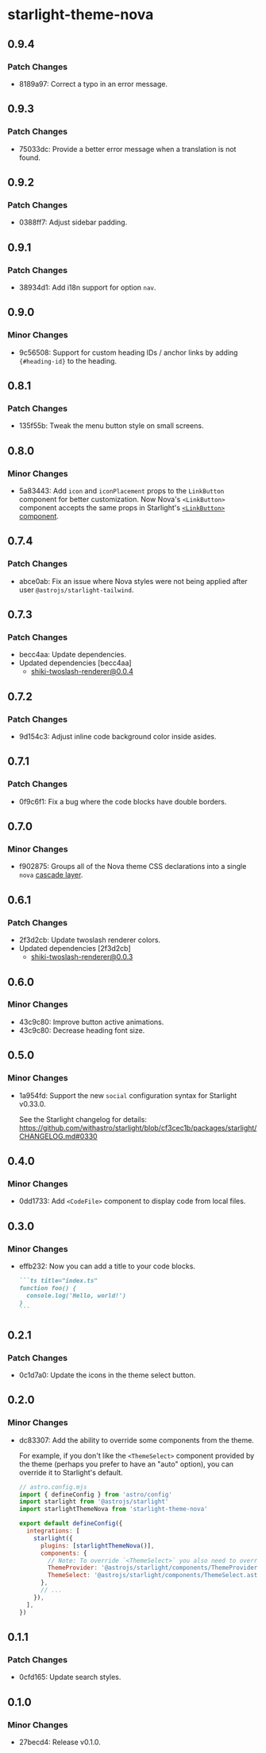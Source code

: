 # starlight-theme-nova

## 0.9.4

### Patch Changes

- 8189a97: Correct a typo in an error message.

## 0.9.3

### Patch Changes

- 75033dc: Provide a better error message when a translation is not found.

## 0.9.2

### Patch Changes

- 0388ff7: Adjust sidebar padding.

## 0.9.1

### Patch Changes

- 38934d1: Add i18n support for option `nav`.

## 0.9.0

### Minor Changes

- 9c56508: Support for custom heading IDs / anchor links by adding `{#heading-id}` to the heading.

## 0.8.1

### Patch Changes

- 135f55b: Tweak the menu button style on small screens.

## 0.8.0

### Minor Changes

- 5a83443: Add `icon` and `iconPlacement` props to the `LinkButton` component for better customization. Now Nova's `<LinkButton>` component accepts the same props in Starlight's [`<LinkButton>` component](https://starlight.astro.build/components/link-buttons/).

## 0.7.4

### Patch Changes

- abce0ab: Fix an issue where Nova styles were not being applied after user `@astrojs/starlight-tailwind`.

## 0.7.3

### Patch Changes

- becc4aa: Update dependencies.
- Updated dependencies [becc4aa]
  - shiki-twoslash-renderer@0.0.4

## 0.7.2

### Patch Changes

- 9d154c3: Adjust inline code background color inside asides.

## 0.7.1

### Patch Changes

- 0f9c6f1: Fix a bug where the code blocks have double borders.

## 0.7.0

### Minor Changes

- f902875: Groups all of the Nova theme CSS declarations into a single `nova` [cascade layer](https://developer.mozilla.org/en-US/docs/Learn_web_development/Core/Styling_basics/Cascade_layers).

## 0.6.1

### Patch Changes

- 2f3d2cb: Update twoslash renderer colors.
- Updated dependencies [2f3d2cb]
  - shiki-twoslash-renderer@0.0.3

## 0.6.0

### Minor Changes

- 43c9c80: Improve button active animations.
- 43c9c80: Decrease heading font size.

## 0.5.0

### Minor Changes

- 1a954fd: Support the new `social` configuration syntax for Starlight v0.33.0.

  See the Starlight changelog for details: https://github.com/withastro/starlight/blob/cf3cec1b/packages/starlight/CHANGELOG.md#0330

## 0.4.0

### Minor Changes

- 0dd1733: Add `<CodeFile>` component to display code from local files.

## 0.3.0

### Minor Changes

- effb232: Now you can add a title to your code blocks.

  ````md
  ```ts title="index.ts"
  function foo() {
    console.log('Hello, world!')
  }
  ```
  ````

## 0.2.1

### Patch Changes

- 0c1d7a0: Update the icons in the theme select button.

## 0.2.0

### Minor Changes

- dc83307: Add the ability to override some components from the theme.

  For example, if you don't like the `<ThemeSelect>` component provided by the theme (perhaps you prefer to have an "auto" option), you can override it to Starlight's default.

  ```js
  // astro.config.mjs
  import { defineConfig } from 'astro/config'
  import starlight from '@astrojs/starlight'
  import starlightThemeNova from 'starlight-theme-nova'

  export default defineConfig({
    integrations: [
      starlight({
        plugins: [starlightThemeNova()],
        components: {
          // Note: To override `<ThemeSelect>` you also need to override `<ThemeProvider>`.
          ThemeProvider: '@astrojs/starlight/components/ThemeProvider.astro',
          ThemeSelect: '@astrojs/starlight/components/ThemeSelect.astro',
        },
        // ...
      }),
    ],
  })
  ```

## 0.1.1

### Patch Changes

- 0cfd165: Update search styles.

## 0.1.0

### Minor Changes

- 27becd4: Release v0.1.0.
